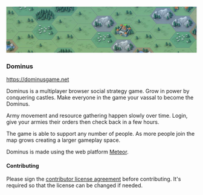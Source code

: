 ![Alt text](/public/presskit/presskit_banner.jpg?raw=true "Optional Title")

### Dominus ###
https://dominusgame.net

Dominus is a multiplayer browser social strategy game.  Grow in power by conquering castles.   Make everyone in the game your vassal to become the Dominus.

Army movement and resource gathering happen slowly over time.  Login, give your armies their orders then check back in a few hours.

The game is able to support any number of people.  As more people join the map grows creating a larger gameplay space.

Dominus is made using the web platform <a href="http://meteor.com">Meteor</a>.

#### Contributing ####

Please sign the <a href="https://www.clahub.com/agreements/dan335/dominus">contributor license agreement</a> before contributing.  It's required so that the license can be changed if needed.
